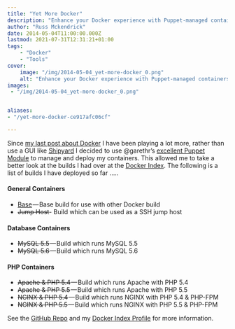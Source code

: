 ```yaml
---
title: "Yet More Docker"
description: "Enhance your Docker experience with Puppet-managed containers, featuring a suite of trusted builds for databases and PHP environments on the Docker Index."
author: "Russ Mckendrick"
date: 2014-05-04T11:00:00.000Z
lastmod: 2021-07-31T12:31:21+01:00
tags:
    - "Docker"
    - "Tools"
cover:
    image: "/img/2014-05-04_yet-more-docker_0.png" 
    alt: "Enhance your Docker experience with Puppet-managed containers, featuring a suite of trusted builds for databases and PHP environments on the Docker Index."
images:
 - "/img/2014-05-04_yet-more-docker_0.png"


aliases:
- "/yet-more-docker-ce917afc06cf"

---
```


Since [my last post about Docker](/2014/04/27/deploying-a-stable-docker-setup-on-centos-with-shipyard/) I have been playing a lot more, rather than use a GUI like [Shipyard](http://shipyard-project.com/) I decided to use @garethr’s [excellent Puppet Module](https://forge.puppetlabs.com/garethr/docker) to manage and deploy my containers. This allowed me to take a better look at the builds I had over at the [Docker Index](https://index.docker.io/). The following is a list of builds I have deployed so far …..

#### General Containers

- [Base](https://github.com/russmckendrick/docker/pkgs/container/base) — Base build for use with other Docker build
- <del>Jump Host</del>- Build which can be used as a SSH jump host

#### Database Containers

- <del>MySQL 5.5</del> — Build which runs MySQL 5.5
- <del>MySQL 5.6</del> — Build which runs MySQL 5.6

#### PHP Containers

- <del>Apache & PHP 5.4</del> — Build which runs Apache with PHP 5.4
- <del>Apache & PHP 5.5</del> — Build which runs Apache with PHP 5.5
- <del>NGINX & PHP 5.4</del> — Build which runs NGINX with PHP 5.4 & PHP-FPM
- <del>NGINX & PHP 5.5</del> — Build which runs NGINX with PHP 5.5 & PHP-FPM

See the [GitHub Repo](https://github.com/russmckendrick/docker) and my [Docker Index Profile](https://index.docker.io/u/russmckendrick/) for more information.
